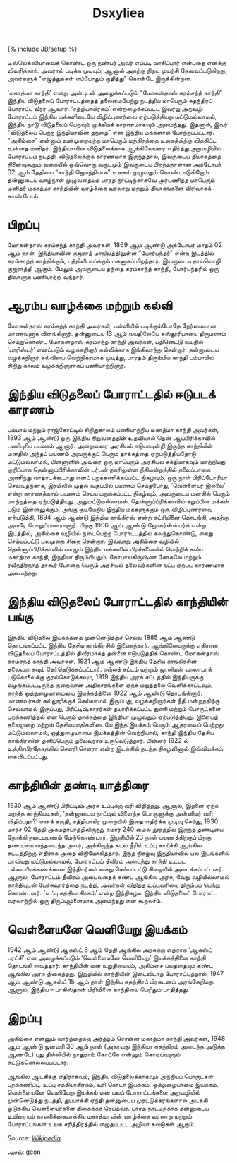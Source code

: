﻿---
layout: post
category : Programming
tags : [dyslexia, typoglycemia, Javascript]
title: Dsxyliea
---
{% include JB/setup %}

டிஸ்லெக்ஸியாவைக் கொண்ட ஒரு நண்பர் அவர் எப்படி வாசிப்பார் என்பதை எனக்கு விவரித்தார். அவரால்  படிக்க முடியும், ஆனால் அதற்கு  நிறய  முயற்சி தேவைப்படுகிறது, அவர்களுக் "எழுத்துக்கள் எப்போதும்  குதித்து" கொன்டே இருக்கின்றன.

‘மகாத்மா காந்தி’ என்று அன்புடன் அழைக்கப்படும் “மோகன்தாஸ் கரம்சந்த் காந்தி” இந்திய விடுதலைப் போராட்டத்தைத் தலைமையேற்று நடத்திய மாபெரும் சுதந்திரப் போராட்ட வீரர் ஆவார். ‘சத்தியாகிரகம்’ என்றழைக்கப்பட்ட இவரது அறவழி போராட்டம் இந்திய மக்களிடையே விழிப்புணர்வை ஏற்படுத்தியது மட்டுமல்லாமல், இந்திய நாடு விடுதலைப் பெறவும் முக்கியக் காரணமாகவும் அமைந்தது. இதனால், இவர் “விடுதலைப் பெற்ற இந்தியாவின் தந்தை” என இந்திய மக்களால் போற்றப்பட்டார். “அகிம்சை” என்னும் வன்முறையற்ற மாபெரும் மந்திரத்தை உலகத்திற்கு வித்திட்ட உன்னத மனிதர். இந்தியாவின் விடுதலைக்காக ஆங்கிலேயரை எதிர்த்து அறவழியில் போராட்டம் நடத்தி, விடுதலைக்குக் காரணமாக இருந்ததால், இவருடைய தியாகத்தை நினைவுகூறும் வகையில் ஒவ்வொரு வருடமும் இவருடைய பிறந்தநாளான அக்டோபர் 02 ஆம் தேதியை “காந்தி ஜெயந்தியாக” உலகம் முழுவதும் கொண்டாடுகிறோம். தன்னுடைய வாழ்நாள் முழுவதையும் பாரத நாட்டிற்காகவே அர்பணித்த மாபெரும் மனிதர் மகாத்மா காந்தியின் வாழ்க்கை வரலாறு மற்றும் தியாகங்களை விரிவாகக் காண்போம்.

# பிறப்பு
மோகன்தாஸ் கரம்சந்த் காந்தி அவர்கள், 1869  ஆம் ஆண்டு அக்டோபர் மாதம் 02  ஆம் நாள், இந்தியாவின் குஜராத் மாநிலத்திலுள்ள “போர்பந்தர்” என்ற இடத்தில் கரம்சாந்த் காந்திக்கும், புத்திலிபாய்க்கும் மகனாகப் பிறந்தார். இவருடைய தாய்மொழி குஜராத்தி ஆகும். மேலும் அவருடைய தந்தை கரம்சாந்த் காந்தி, போர்பந்தரில் ஒரு திவானாக பணியாற்றி வந்தார்.

# ஆரம்ப வாழ்க்கை மற்றும் கல்வி

மோகன்தாஸ் கரம்சந்த் காந்தி அவர்கள், பள்ளியில் படிக்கும்போதே நேர்மையான மாணவனாக விளங்கினார். தன்னுடைய 13 ஆம் வயதிலேயே கஸ்தூரிபாயை திருமணம் செய்துகொண்ட மோகன்தாஸ் கரம்சந்த் காந்தி அவர்கள், பதினெட்டு வயதில் ‘பாரிஸ்டர்’ எனப்படும் வழக்கறிஞர் கல்விக்காக இங்கிலாந்து சென்றார். தன்னுடைய வழக்கறிஞர் கல்வியை வெற்றிகரமாக முடித்து, பாரதம் திரும்பிய காந்தி பம்பாயில் சிறிது காலம் வழக்கறிஞராகப் பணியாற்றினார்.

# இந்திய விடுதலைப் போராட்டதில் ஈடுபடக் காரணம்

பம்பாய் மற்றும் ராஜ்கோட்டில் சிறிதுகாலம் பணியாற்றிய மகாத்மா காந்தி அவர்கள், 1893 ஆம் ஆண்டு ஒரு இந்திய நிறுவனத்தின் உதவியால் தென் ஆப்பிரிக்காவில் பணிபுரிய பயணம் ஆனார். அன்றுவரை அரசியல் ஈடுபாடின்றி இருந்த காந்தியின் மனதில் அந்தப் பயணம் அவருக்குப் பெரும் தாக்கத்தை ஏற்படுத்தியதோடு மட்டுமல்லாமல், பின்னாளில் அவரை ஒரு மாபெரும் அரசியல் சக்தியாகவும் மாற்றியது. குறிப்பாக தென்னாப்பிரிக்காவின் டர்பன் நகரிலுள்ள நீதிமன்றத்தில் தலைப்பாகை அணிந்து வாதாடக்கூடாது எனப் புறக்கணிக்கப்பட்ட நிகழ்வும், ஒரு நாள் பிரிட்டோரியா செல்வதற்காக, இரயிலில் முதல் வகுப்பில் பயணம் செய்தபோது, ‘வெள்ளையர் இல்லை’ என்ற காரணத்தால் பயணம் செய்ய மறுக்கப்பட்ட நிகழ்வும், அவருடைய மனதில் பெரும் மாற்றத்தை ஏற்படுத்தியது. அதுமட்டுமல்லாமல், தென்னாப்ப்ரிக்காவில் கறுப்பின மக்கள் படும் இன்னலுக்கும், அங்கு குடியேறிய இந்திய மக்களுக்கும் ஒரு விழிப்புணர்வை ஏற்படுத்தி, 1894 ஆம் ஆண்டு இந்திய காங்கிரஸ் என்ற கட்சியினை தொடங்கி, அதற்கு அவரே பொறுப்பாளரானார். பிறகு 1906 ஆம் ஆண்டு ஜோகர்ன்ஸ்பர்க் என்ற இடத்தில், அகிம்சை வழியில் நடைபெற்ற போராட்டத்தில் கலந்துகொண்டு, கைது செய்யப்பட்டு பலமுறை சிறை சென்றார். இவ்வாறு அகிம்சை வழியில் தென்னாப்பிரிக்காவில் வாழும் இந்திய மக்களின் பிரச்சனையில் வெற்றிக் கண்ட மகாத்மா காந்தி, இந்தியா திரும்பியதும், கோபாலகிருஷ்ண கோகலே மற்றும் ரவீந்திரநாத் தாகூர் போன்ற பெரும் அரசியல் தலைவர்களின் நட்பு ஏற்பட காரணமாக அமைந்தது.

# இந்திய விடுதலைப் போராட்டதில் காந்தியின் பங்கு

இந்திய விடுதலை இயக்கத்தை முன்னெடுத்துச் செல்ல 1885 ஆம் ஆண்டு தொடங்கப்பட்ட இந்திய தேசிய காங்கிரசில் இணைந்தார். ஆங்கிலேயருக்கு எதிரான விடுதலைப் போராட்டத்தில் திவீரமாகத் தன்னை ஈடுபடுத்திக் கொண்ட மோகன்தாஸ் கரம்சந்த் காந்தி அவர்கள், 1921 ஆம் ஆண்டு இந்திய தேசிய காங்கிரசின் தலைவராகவும் தேர்தெடுக்கப்பட்டார். ரவ்லத் சட்டம் மற்றும் ஜாலியன் வாலாபாக் படுகொலைக்கு குரல்கொடுக்கவும், 1919 இந்திய அரசு சட்டத்தில் இந்தியருக்கு வழங்கப்பட்டிருந்த குறைவான அதிகாரங்களை ஏற்க மறுத்தலை வெளிக்காட்டவும், காந்தி ஒத்துழையாமையை இயக்கத்தினை 1922  ஆம் ஆண்டு தொடங்கினார். மாணவர்கள் கல்லூரிக்குச் செல்லாமல் இருப்பது, வழக்கறிஞர்கள் நீதி மன்றத்திற்கு செல்லாமல் இருப்பது, பிரிட்டிஷ்காரர்கள் தயாரிக்கப்பட்ட துணி மற்றும் பொருட்களை புறக்கணித்தல் என பெரும் தாக்கத்தை இந்தியா முழுவதும் ஏற்படுத்தியது. இளையத் தலைமுறை மற்றும் தேசியவாதிகளிடையே இந்த இயக்கம் பெரும் ஆதரவைப் பெற்றது மட்டுமல்லாமல், ஒத்துழையாமை இயக்கத்தின் வெற்றியால், காந்தி இந்திய தேசிய காங்கிரஸின் தனிப்பெரும் தலைவராக உருவெடுத்தார். பின்னர் 1922 ல் உத்திரபிரதேசத்தில் சௌரி சௌரா என்ற இடத்தில் நடந்த நிகழ்வினால் இவ்வியக்கம் கைவிடப்பட்டது.

# காந்தியின் தண்டி யாத்திரை

1930 ஆம் ஆண்டு பிரிட்டிஷ் அரசு உப்புக்கு வரி விதித்தது. ஆனால், இதனை ஏற்க மறுத்த காந்தியடிகள், ‘தன்னுடைய நாட்டில் விளைந்த பொருளுக்கு அன்னியர் வரி விதிப்பதா?’ எனக் கருதி, சத்தியாகிர முறையில் இதை எதிர்க்க முடிவு செய்து, 1930 மார்ச் 02 தேதி அகமதாபாத்திலிருந்து சுமார் 240 மைல் தூரத்தில் இருந்த தண்டியை நோக்கி நடைபயணம் மேற்கொண்டார். இறுதியில் 23 நாள் பயணத்திற்குப் பிறகு தண்டியை வந்தடைந்த அவர், அங்கிருந்த கடல் நீரில் உப்பு காய்ச்சி ஆங்கில சட்டத்திற்கு எதிராக அதை விநியோகித்தார். இந்த நிகழ்வு இந்தியாவில் பல இடங்களில் பரவியது மட்டுமல்லாமல், போராட்டம் தீவிரம் அடைந்து காந்தி உட்பட பல்லாயிரக்கணக்கான இந்தியர்கள் கைது செய்யப்பட்டு சிறையில் அடைக்கப்பட்டனர். ஆனால், போராட்டம் தீவிரம் அடைவதைக் கண்ட ஆங்கில அரசு, வேறு வழியில்லாமல் காந்தியுடன் பேச்சுவார்த்தை நடத்தி, அவர்கள் விதித்த உப்புவரியை திரும்பப் பெற்று கொண்டனர். ‘உப்பு சத்தியாகிரகம்’ என்ற இந்நிகழ்வு இந்திய விடுதலைப் போராட்ட வரலாற்றில் ஒரு திருப்புமுனையாக அமைந்தது என கூறலாம்.

# வெள்ளையனே வெளியேறு இயக்கம்

1942 ஆம் ஆண்டு ஆகஸ்ட் 8 ஆம் தேதி ஆங்கில அரசுக்கு எதிராக ‘ஆகஸ்ட் புரட்சி’ என அழைக்கப்படும் ‘வெள்ளையனே வெளியேறு’ இயக்கத்தினை காந்தி தொடங்கி வைத்தார். காந்தியின் மன உறுதியையும், அகிம்சை பலத்தையும் கண்ட ஆங்கில அரசு திகைத்தது. இறுதியில் காந்தியின் இடைவிடாத போராட்டத்தால், 1947 ஆம் ஆண்டு ஆகஸ்ட் 15 ஆம் நாள் இந்திய சுதந்திரப் பிரகடனம் அரங்கேறியது. ஆனால், இந்திய – பாகிஸ்தான் பிரிவினை காந்தியை பெரிதும் பாதித்தது.

# இறப்பு

அகிம்சை என்னும் வார்த்தைக்கு அர்த்தம் சொன்ன மகாத்மா காந்தி அவர்கள், 1948 ஆம் ஆண்டு ஜனவரி 30 ஆம் நாள் (அதாவது இந்தியா சுதந்திரம் அடைந்த அடுத்த ஆண்டே) புது தில்லியில் நாதுராம் கோட்சே என்னும் கொடியவனால் சுட்டுக்கொல்லப்பட்டார்.

ஆங்கில ஆட்சிக்கு எதிராகவும், இந்திய விடுதலைக்காகவும் அந்நியப் பொருட்கள் புறக்கணிப்பு, உப்பு சத்தியாகிரகம், வரி கொடா இயக்கம், ஒத்துழையாமை இயக்கம், வெள்ளையனே வெளியேறு இயக்கம் என பலப் போராட்டங்களை அறவழியில் முன்னெடுத்து நடத்தி, துப்பாக்கி ஏந்தி தன்னுடைய முரட்டுக்கரங்களால் அடக்கி ஒடுக்கிய வெள்ளையர்களை திகைக்கச் செய்தவர். பாரத நாட்டிற்காக தன்னுடைய உயிரையும் காணிக்கையாக்கிய மகாத்மாவின் வாழ்க்கை வரலாறு மற்றும் போராட்டங்கள் உலக சரித்திரத்தில் எழுதப்பட்ட அழியா சுவடுகள் ஆகும்.

*Source: [Wikipedia](http://en.wikipedia.org/wiki/Dyslexia)*

அசல்: [geon](http://geon.github.io/programming/2016/03/03/dsxyliea) 


<script type="text/javascript" src="//cdnjs.cloudflare.com/ajax/libs/jquery/2.0.3/jquery.min.js"></script>
<script type="text/javascript">

"use strict";

$(function(){

	var getTextNodesIn = function(el) {
	    return $(el).find(":not(iframe,script)").addBack().contents().filter(function() {
	        return this.nodeType == 3;
	    });
	};

	// var textNodes = getTextNodesIn($("p, h1, h2, h3"));
	var textNodes = getTextNodesIn($("*"));



	function isLetter(char) {
		return /^[\d]$/.test(char);
	}


	var wordsInTextNodes = [];
	for (var i = 0; i < textNodes.length; i++) {
		var node = textNodes[i];

		var words = []

		var re = /\w+/g;
		var match;
		while ((match = re.exec(node.nodeValue)) != null) {

			var word = match[0];
			var position = match.index;

			words.push({
				length: word.length,
				position: position
			});
		}

		wordsInTextNodes[i] = words;
	};


	function messUpWords () {

		for (var i = 0; i < textNodes.length; i++) {

			var node = textNodes[i];

			for (var j = 0; j < wordsInTextNodes[i].length; j++) {

				// Only change a tenth of the words each round.
				if (Math.random() > 1/10) {

					continue;
				}

				var wordMeta = wordsInTextNodes[i][j];

				var word = node.nodeValue.slice(wordMeta.position, wordMeta.position + wordMeta.length);
				var before = node.nodeValue.slice(0, wordMeta.position);
				var after  = node.nodeValue.slice(wordMeta.position + wordMeta.length);

				node.nodeValue = before + messUpWord(word) + after;
			};
		};
	}

	function messUpWord (word) {

		if (word.length < 3) {

			return word;
		}

		return word[0] + messUpMessyPart(word.slice(1, -1)) + word[word.length - 1];
	}

	function messUpMessyPart (messyPart) {

		if (messyPart.length < 2) {

			return messyPart;
		}

		var a, b;
		while (!(a < b)) {

			a = getRandomInt(0, messyPart.length - 1);
			b = getRandomInt(0, messyPart.length - 1);
		}

		return messyPart.slice(0, a) + messyPart[b] + messyPart.slice(a+1, b) + messyPart[a] + messyPart.slice(b+1);
	}

	// From https://developer.mozilla.org/en-US/docs/Web/JavaScript/Reference/Global_Objects/Math/random
	function getRandomInt(min, max) {
		
		return Math.floor(Math.random() * (max - min + 1) + min);
	}


	setInterval(messUpWords, 50);
});


</script>
